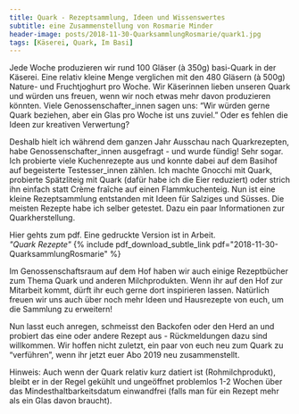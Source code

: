 ```yaml
---
title: Quark - Rezeptsammlung, Ideen und Wissenswertes
subtitle: eine Zusammenstellung von Rosmarie Minder
header-image: posts/2018-11-30-QuarksammlungRosmarie/quark1.jpg
tags: [Käserei, Quark, Im Basi]
---
```


Jede Woche produzieren wir rund 100 Gläser (à 350g) basi-Quark in der Käserei. Eine relativ kleine Menge verglichen mit
den 480 Gläsern (à 500g) Nature- und Fruchtjoghurt pro Woche. Wir Käserinnen lieben unseren Quark und würden uns freuen, 
wenn wir noch etwas mehr davon produzieren könnten. Viele Genossenschafter_innen sagen uns: “Wir würden gerne Quark beziehen, 
aber ein Glas pro Woche ist uns zuviel.” Oder es fehlen die Ideen zur kreativen Verwertung?

Deshalb hielt ich während dem ganzen Jahr Ausschau nach Quarkrezepten, habe Genossenschafter_innen ausgefragt - und wurde 
fündig! Sehr sogar. Ich probierte viele Kuchenrezepte aus und konnte dabei auf dem Basihof auf begeisterte Testesser_innen 
zählen. Ich machte Gnocchi mit Quark, probierte Spätzliteig mit Quark (dafür habe ich die Eier reduziert) oder strich ihn 
einfach statt Crème fraîche auf einen Flammkuchenteig. 
Nun ist eine kleine Rezeptsammlung entstanden mit Ideen für Salziges und Süsses. Die meisten Rezepte habe ich selber getestet. Dazu ein paar Informationen zur Quarkherstellung. 

Hier gehts zum pdf. Eine gedruckte Version ist in Arbeit.   
*"Quark Rezepte"* {% include pdf_download_subtle_link pdf="2018-11-30-QuarksammlungRosmarie" %}

Im Genossenschaftsraum auf dem Hof haben wir auch einige Rezeptbücher zum Thema Quark und anderen Milchprodukten. 
Wenn ihr auf den Hof zur Mitarbeit kommt, dürft ihr euch gerne dort inspirieren lassen. Natürlich freuen wir uns auch 
über noch mehr Ideen und Hausrezepte von euch, um die Sammlung zu erweitern!

Nun lasst euch anregen, schmeisst den Backofen oder den Herd an und probiert das eine oder andere Rezept aus - Rückmeldungen 
dazu sind willkommen. Wir hoffen nicht zuletzt, ein paar von euch neu zum Quark zu “verführen”, 
wenn ihr jetzt euer Abo 2019 neu zusammenstellt.

Hinweis: Auch wenn der Quark relativ kurz datiert ist (Rohmilchprodukt), bleibt er in der Regel gekühlt und ungeöffnet 
problemlos 1-2 Wochen über das Mindesthaltbarkeitsdatum einwandfrei (falls man für ein Rezept mehr als ein Glas davon 
braucht).


